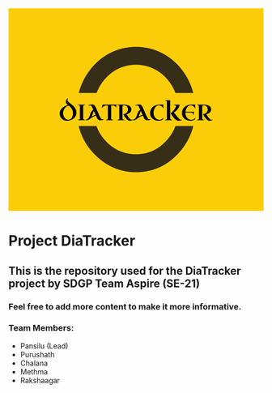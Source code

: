 
<img src="diatracker-logo.png" width="1200" height = "400"/>

# Project DiaTracker

## This is the repository used for the DiaTracker project by SDGP Team Aspire (SE-21)

### Feel free to add more content to make it more informative.

### Team Members:
* Pansilu (Lead)
* Purushath
* Chalana
* Methma
* Rakshaagar
